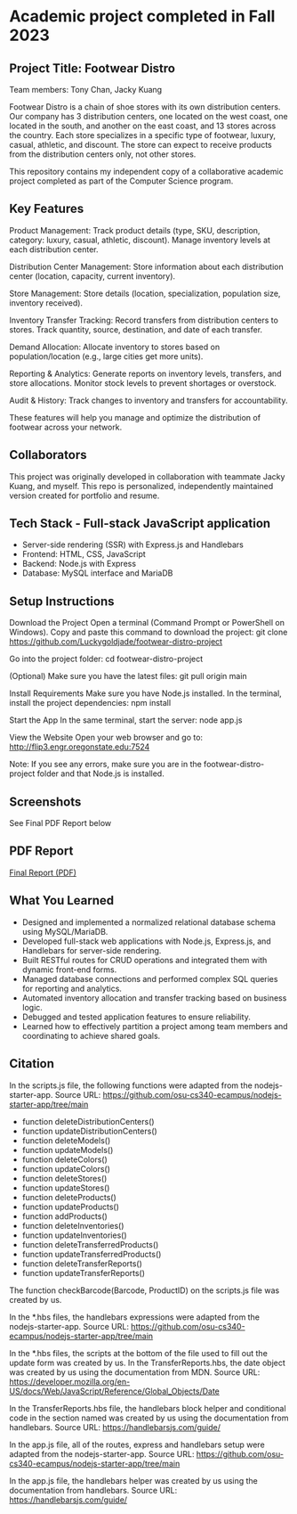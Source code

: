 # Academic project completed in Fall 2023

## Project Title: Footwear Distro
Team members: Tony Chan, Jacky Kuang

Footwear Distro is a chain of shoe stores with its own distribution centers. Our company has 3 distribution centers, 
one located on the west coast, one located in the south, and another on the east coast, and 13 stores across the country. 
Each store specializes in a specific type of footwear, luxury, casual, athletic, and discount. The store can expect 
to receive products from the distribution centers only, not other stores.

This repository contains my independent copy of a collaborative academic project completed as part of the 
Computer Science program.

## Key Features
Product Management:
Track product details (type, SKU, description, category: luxury, casual, athletic, discount).
Manage inventory levels at each distribution center.

Distribution Center Management:
Store information about each distribution center (location, capacity, current inventory).

Store Management:
Store details (location, specialization, population size, inventory received).

Inventory Transfer Tracking:
Record transfers from distribution centers to stores.
Track quantity, source, destination, and date of each transfer.

Demand Allocation:
Allocate inventory to stores based on population/location (e.g., large cities get more units).

Reporting & Analytics:
Generate reports on inventory levels, transfers, and store allocations.
Monitor stock levels to prevent shortages or overstock.

Audit & History:
Track changes to inventory and transfers for accountability.

These features will help you manage and optimize the distribution of footwear across your network.

## Collaborators
This project was originally developed in collaboration with teammate Jacky Kuang, and myself. This repo is 
personalized, independently maintained version created for portfolio and resume.

## Tech Stack - Full-stack JavaScript application
- Server-side rendering (SSR) with Express.js and Handlebars
- Frontend: HTML, CSS, JavaScript
- Backend: Node.js with Express
- Database: MySQL interface and MariaDB

## Setup Instructions
Download the Project
Open a terminal (Command Prompt or PowerShell on Windows).
Copy and paste this command to download the project:
git clone https://github.com/Luckygoldjade/footwear-distro-project

Go into the project folder:
cd footwear-distro-project

(Optional) Make sure you have the latest files:
git pull origin main

Install Requirements
Make sure you have Node.js installed.
In the terminal, install the project dependencies:
npm install

Start the App
In the same terminal, start the server:
node app.js

View the Website
Open your web browser and go to:
http://flip3.engr.oregonstate.edu:7524

Note: If you see any errors, make sure you are in the footwear-distro-project folder and that Node.js is installed.

## Screenshots
See Final PDF Report below

## PDF Report
[Final Report (PDF)](docs/ProjectGroup88_Step6_FINAL.pdf)

## What You Learned
- Designed and implemented a normalized relational database schema using MySQL/MariaDB.
- Developed full-stack web applications with Node.js, Express.js, and Handlebars for server-side rendering.
- Built RESTful routes for CRUD operations and integrated them with dynamic front-end forms.
- Managed database connections and performed complex SQL queries for reporting and analytics.
- Automated inventory allocation and transfer tracking based on business logic.
- Debugged and tested application features to ensure reliability.
- Learned how to effectively partition a project among team members and coordinating to achieve shared goals.

## Citation
In the scripts.js file, the following functions were adapted from the nodejs-starter-app.
Source URL: https://github.com/osu-cs340-ecampus/nodejs-starter-app/tree/main

- function deleteDistributionCenters()
- function updateDistributionCenters()
- function deleteModels()
- function updateModels()
- function deleteColors()
- function updateColors()
- function deleteStores()
- function updateStores()
- function deleteProducts()
- function updateProducts()
- function addProducts()
- function deleteInventories()
- function updateInventories()
- function deleteTransferredProducts()
- function updateTransferredProducts()
- function deleteTransferReports()
- function updateTransferReports()

The function checkBarcode(Barcode, ProductID) on the scripts.js file was created by us.

In the *.hbs files, the handlebars expressions were adapted from the nodejs-starter-app.
Source URL: https://github.com/osu-cs340-ecampus/nodejs-starter-app/tree/main

In the *.hbs files, the scripts at the bottom of the file used to fill out the update
form was created by us. In the TransferReports.hbs, the date object was created by us
using the documentation from MDN.
Source URL: https://developer.mozilla.org/en-US/docs/Web/JavaScript/Reference/Global_Objects/Date

In the TransferReports.hbs file, the handlebars block helper and conditional code 
in the section named <!-- browse --> was created by us using the documentation from handlebars.
Source URL: https://handlebarsjs.com/guide/

In the app.js file, all of the routes, express and handlebars setup were adapted from the nodejs-starter-app.
Source URL: https://github.com/osu-cs340-ecampus/nodejs-starter-app/tree/main

In the app.js file, the handlebars helper was created by us using the documentation from handlebars.
Source URL: https://handlebarsjs.com/guide/
